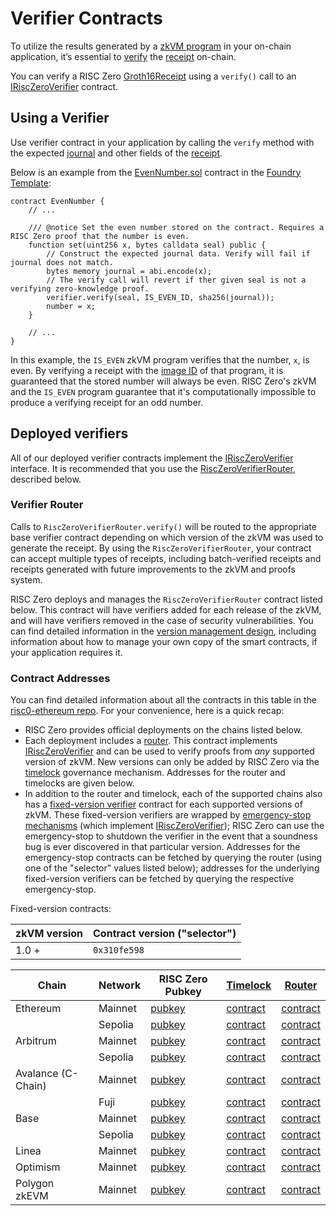# Verifier Contracts

To utilize the results generated by a [zkVM program][term-zkvm-program] in your on-chain application, it’s essential to [verify][term-verify] the [receipt][term-receipt] on-chain.

You can verify a RISC Zero [Groth16Receipt] using a `verify()` call to an [IRiscZeroVerifier][IRiscZeroVerifier] contract.

## Using a Verifier

Use verifier contract in your application by calling the `verify` method with the expected [journal][term-journal] and other fields of the [receipt][term-receipt].

Below is an example from the [EvenNumber.sol][EvenNumber.sol] contract in the [Foundry Template][foundry-template]:

```solidity
contract EvenNumber {
    // ...

    /// @notice Set the even number stored on the contract. Requires a RISC Zero proof that the number is even.
    function set(uint256 x, bytes calldata seal) public {
        // Construct the expected journal data. Verify will fail if journal does not match.
        bytes memory journal = abi.encode(x);
        // The verify call will revert if ther given seal is not a verifying zero-knowledge proof.
        verifier.verify(seal, IS_EVEN_ID, sha256(journal));
        number = x;
    }

    // ...
}
```

In this example, the `IS_EVEN` zkVM program verifies that the number, `x`, is even.
By verifying a receipt with the [image ID][term-image-id] of that program, it is guaranteed that the stored number will always be even.
RISC Zero's zkVM and the `IS_EVEN` program guarantee that it's computationally impossible to produce a verifying receipt for an odd number.

## Deployed verifiers

All of our deployed verifier contracts implement the [IRiscZeroVerifier][IRiscZeroVerifier] interface.
It is recommended that you use the [RiscZeroVerifierRouter][RiscZeroVerifierRouter.sol], described below.

### Verifier Router

Calls to `RiscZeroVerifierRouter.verify()` will be routed to the appropriate base verifier contract depending on which version of the zkVM was used to generate the receipt.
By using the `RiscZeroVerifierRouter`, your contract can accept multiple types of receipts, including batch-verified receipts and receipts generated with future improvements to the zkVM and proofs system.

RISC Zero deploys and manages the `RiscZeroVerifierRouter` contract listed below.
This contract will have verifiers added for each release of the zkVM, and will have verifiers removed in the case of security vulnerabilities.
You can find detailed information in the [version management design][VersionManagement], including information about how to manage your own copy of the smart contracts, if your application requires it.

### Contract Addresses

You can find detailed information about all the contracts in this table in the [risc0-ethereum repo][risc0-ethereum-contracts]. For your convenience, here is a quick recap:

* RISC Zero provides official deployments on the chains listed below.
* Each deployment includes a [router][RiscZeroVerifierRouter.sol]. This contract implements [IRiscZeroVerifier][IRiscZeroVerifier] and can be used to verify proofs from *any* supported version of zkVM. New versions can only be added by RISC Zero via the [timelock][TimelockController.sol] governance mechanism. Addresses for the router and timelocks are given below.
* In addition to the router and timelock, each of the supported chains also has a [fixed-version verifier][RiscZeroGroth16Verifier.sol] contract for each supported versions of zkVM. These fixed-version verifiers are wrapped by [emergency-stop mechanisms][RiscZeroVerifierEmergencyStop.sol] (which implement [IRiscZeroVerifier][IRiscZeroVerifier]); RISC Zero can use the emergency-stop to shutdown the verifier in the event that a soundness bug is ever discovered in that particular version. Addresses for the emergency-stop contracts can be fetched by querying the router (using one of the "selector" values listed below); addresses for the underlying fixed-version verifiers can be fetched by querying the respective emergency-stop.

Fixed-version contracts:

| zkVM version | Contract version ("selector") |
| ------------ | ----------------------------- |
| 1.0 +        | `0x310fe598`                  |


| Chain              | Network | RISC Zero Pubkey                                                                                         | [Timelock][TimelockController.sol]                                                                                | [Router][RiscZeroVerifierRouter.sol]                                                                              |
| ------------------ | ------- | -------------------------------------------------------------------------------------------------------- | ----------------------------------------------------------------------------------------------------------------- | ----------------------------------------------------------------------------------------------------------------- |
| Ethereum           | Mainnet | [pubkey](https://etherscan.io/address/0xF616A4f81857CFEe54A4A049Ec187172574bd412)                        | [contract](https://etherscan.io/address/0x0b144E07A0826182B6b59788c34b32Bfa86Fb711#code)                          | [contract](https://etherscan.io/address/0x8EaB2D97Dfce405A1692a21b3ff3A172d593D319#code)                          |
|                    | Sepolia | [pubkey](https://sepolia.etherscan.io/address/0x3a54a45e44a71020bd0af42063b9f23e8b9e387d)                | [contract](https://sepolia.etherscan.io/address/0xB4E3306129208cC8e6E75157f75f62eAe0B920a0#code)                  | [contract](https://sepolia.etherscan.io/address/0x925d8331ddc0a1F0d96E68CF073DFE1d92b69187#code)                  |
| Arbitrum           | Mainnet | [pubkey](https://arbiscan.io/address/0xF616A4f81857CFEe54A4A049Ec187172574bd412)                         | [contract](https://arbiscan.io/address/0xdc986a09728f76110ff666ee7b20d99086501d15#code)                           | [contract](https://arbiscan.io/address/0x0b144e07a0826182b6b59788c34b32bfa86fb711#code)                           |
|                    | Sepolia | [pubkey](https://sepolia.arbiscan.io/address/0x3a54A45E44a71020Bd0Af42063B9f23e8b9E387D)                 | [contract](https://sepolia.arbiscan.io/address/0xdc986a09728f76110ff666ee7b20d99086501d15#code)                   | [contract](https://sepolia.arbiscan.io/address/0x0b144e07a0826182b6b59788c34b32bfa86fb711#code)                   |
| Avalance (C-Chain) | Mainnet | [pubkey](https://avascan.info/blockchain/all/address/0xF616A4f81857CFEe54A4A049Ec187172574bd412)         | [contract](https://avascan.info/blockchain/c/address/0xDC986a09728F76110FF666eE7b20d99086501d15/contract)         | [contract](https://avascan.info/blockchain/c/address/0x0b144E07A0826182B6b59788c34b32Bfa86Fb711/contract)         |
|                    | Fuji    | [pubkey](https://testnet.avascan.info/blockchain/all/address/0x3a54A45E44a71020Bd0Af42063B9f23e8b9E387D) | [contract](https://testnet.avascan.info/blockchain/c/address/0xDC986a09728F76110FF666eE7b20d99086501d15/contract) | [contract](https://testnet.avascan.info/blockchain/c/address/0x0b144E07A0826182B6b59788c34b32Bfa86Fb711/contract) |
| Base               | Mainnet | [pubkey](https://basescan.org/address/0xF616A4f81857CFEe54A4A049Ec187172574bd412)                        | [contract](https://basescan.org/address/0xdc986a09728f76110ff666ee7b20d99086501d15#code)                          | [contract](https://basescan.org/address/0x0b144e07a0826182b6b59788c34b32bfa86fb711#code)                          |
|                    | Sepolia | [pubkey](https://sepolia.basescan.org/address/0x3a54A45E44a71020Bd0Af42063B9f23e8b9E387D)                | [contract](https://sepolia.basescan.org/address/0xdc986a09728f76110ff666ee7b20d99086501d15#code)                  | [contract](https://sepolia.basescan.org/address/0x0b144e07a0826182b6b59788c34b32bfa86fb711#code)                  |
| Linea              | Mainnet | [pubkey](https://lineascan.build/address/0xF616A4f81857CFEe54A4A049Ec187172574bd412)                     | [contract](https://lineascan.build/address/0xdc986a09728f76110ff666ee7b20d99086501d15#code)                       | [contract](https://lineascan.build/address/0x0b144e07a0826182b6b59788c34b32bfa86fb711#code)                       |
| Optimism           | Mainnet | [pubkey](https://optimistic.etherscan.io/address/0xF616A4f81857CFEe54A4A049Ec187172574bd412)             | [contract](https://optimistic.etherscan.io/address/0xdc986a09728f76110ff666ee7b20d99086501d15#code)               | [contract](https://optimistic.etherscan.io/address/0x0b144e07a0826182b6b59788c34b32bfa86fb711#code)               |
| Polygon zkEVM      | Mainnet | [pubkey](https://zkevm.polygonscan.com/address/0xF616A4f81857CFEe54A4A049Ec187172574bd412)               | [contract](https://zkevm.polygonscan.com/address/0xdc986a09728f76110ff666ee7b20d99086501d15#code)                 | [contract](https://zkevm.polygonscan.com/address/0x0b144e07a0826182b6b59788c34b32bfa86fb711#code)                 |

<!-- TODO: Move this example into risc0-ethereum such that it will be under the same version management -->

[Ethereum Mainnet]: https://ethereum.org/nb/developers/docs/networks/#ethereum-mainnet
[EvenNumber.sol]: https://github.com/risc0/risc0-foundry-template/blob/27eba00a5237cbefd0c742dee73ced697df3527a/contracts/EvenNumber.sol#L46-L52
[Groth16Receipt]: https://docs.rs/risc0-zkvm/1.0/risc0_zkvm/struct.Groth16Receipt.html
[IRiscZeroVerifier]: https://github.com/risc0/risc0-ethereum/blob/release-1.0/contracts/src/IRiscZeroVerifier.sol
[RiscZeroGroth16Verifier.sol]: https://github.com/risc0/risc0-ethereum/blob/release-1.0/contracts/src/groth16/RiscZeroGroth16Verifier.sol
[RiscZeroVerifierEmergencyStop.sol]: https://github.com/risc0/risc0-ethereum/blob/release-1.0/contracts/src/RiscZeroVerifierEmergencyStop.sol
[RiscZeroVerifierRouter.sol]: https://github.com/risc0/risc0-ethereum/blob/release-1.0/contracts/src/RiscZeroVerifierRouter.sol
[Sepolia]: https://ethereum.org/nb/developers/docs/networks#sepolia
[TimelockController.sol]: https://github.com/OpenZeppelin/openzeppelin-contracts/blob/master/contracts/governance/TimelockController.sol
[VersionManagement]: https://github.com/risc0/risc0-ethereum/blob/release-1.0/contracts/version-management-design.md
[foundry-template]: https://github.com/risc0/risc0-foundry-template
[risc0-ethereum-contracts]: https://github.com/risc0/risc0-ethereum/tree/release-1.0/contracts
[term-image-id]: /terminology#image-id
[term-journal]: /terminology#journal
[term-receipt]: /terminology#receipt
[term-verify]: /terminology#verify
[term-zkvm-program]: /terminology#zkvm-program
